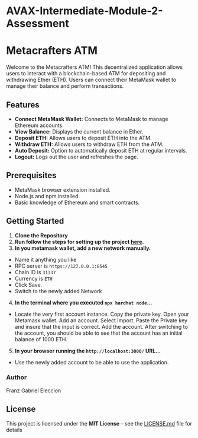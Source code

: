 # AVAX-Intermediate-Module-2-Assessment

# Metacrafters ATM

Welcome to the Metacrafters ATM! This decentralized application allows users to interact with a blockchain-based ATM for depositing and withdrawing Ether (ETH). Users can connect their MetaMask wallet to manage their balance and perform transactions.

## Features

- **Connect MetaMask Wallet:** Connects to MetaMask to manage Ethereum accounts.
- **View Balance:** Displays the current balance in Ether.
- **Deposit ETH:** Allows users to deposit ETH into the ATM.
- **Withdraw ETH:** Allows users to withdraw ETH from the ATM.
- **Auto Deposit:** Option to automatically deposit ETH at regular intervals.
- **Logout:** Logs out the user and refreshes the page.

## Prerequisites

- MetaMask browser extension installed.
- Node.js and npm installed.
- Basic knowledge of Ethereum and smart contracts.

## Getting Started

1. **Clone the Repository**
2. **Run follow the steps for setting up the project [here](https://github.com/MetacrafterChris/SCM-Starter/blob/main/README.md).**
3. **In you metamask wallet, add a new network manually.**
  - Name it anything you like
  - RPC server is ``https://127.0.0.1:8545``
  - Chain ID is ``31337``
  - Currency is ``ETH``
  - Click Save.
  - Switch to the newly added Network
4. **In the terminal where you executed ``npx hardhat node``...**
  - Locate the very first account instance. Copy the private key. Open your Metamask wallet. Add an account. Select Import. Paste the Private key and insure that the input is correct. Add the account. After switching to the account, you should be able to see that the account has an initial balance of 1000 ETH.
5. **In your browser running the ``http://localhost:3000/`` URL...**
  - Use the newly added account to be able to use the application.

### Author
Franz Gabriel Eleccion

## License

This project is licensed under the <b>MIT License</b> - see the [LICENSE.md]([https://github.com/SSSerpenttt/ETH-AVAX-Intermediate---Module-1-Project/blob/main/LICENSE](https://github.com/SSSerpenttt/AVAX-Intermediate-Module-2-Assessment/blob/main/LICENSE)) file for details

